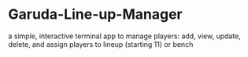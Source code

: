 # Garuda-Line-up-Manager
a simple, interactive terminal app to manage players: add, view, update, delete, and assign players to lineup (starting 11) or bench
